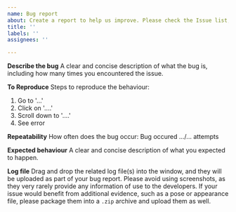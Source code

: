 ```yaml
---
name: Bug report
about: Create a report to help us improve. Please check the Issue list, including closed tickets, to make sure you're not opening up a duplicate ticket, as duplicates will be closed without notice.
title: ''
labels: ''
assignees: ''

---
```


**Describe the bug**
A clear and concise description of what the bug is, including how many times you encountered the issue.

**To Reproduce**
Steps to reproduce the behaviour:
1. Go to '...'
2. Click on '....'
3. Scroll down to '....'
4. See error

**Repeatability**
How often does the bug occur:
Bug occured .../... attempts

**Expected behaviour**
A clear and concise description of what you expected to happen.

**Log file**
Drag and drop the related log file(s) into the window, and they will be uploaded as part of your bug report. Please avoid using screenshots, as they very rarely provide any information of use to the developers. If your issue would benefit from additional evidence, such as a pose or appearance file, please package them into a `.zip` archive and upload them as well.
